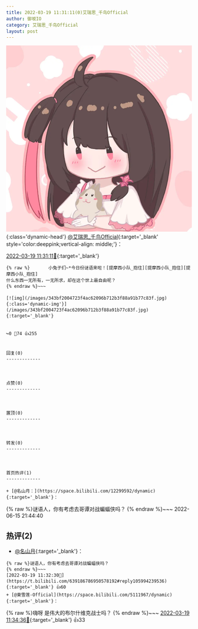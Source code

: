```yaml
---
title: 2022-03-19 11:31:11(0)艾瑞思_千鸟Official
author: 御坂IO
category: 艾瑞思_千鸟Official
layout: post
---
```


![img](/images/7e08840c56f251de28bdf766b647bd5fe9a5d50a.jpg){:class='dynamic-head'}
[@艾瑞思_千鸟Official](https://space.bilibili.com/1090010845/dynamic){:target='_blank' style='color:deeppink;vertical-align: middle;'}：

[2022-03-19 11:31:11🔗](https://t.bilibili.com/639186786950578192){:target='_blank'}

~~~
{% raw %}       小兔子们~*今日份谜语来啦！[提摩西小队_抱住][提摩西小队_抱住][提摩西小队_抱住]
什么东西一无所有，一无所求，却在这个世上最自由呢？
{% endraw %}~~~

[![img](/images/343bf2004723f4ac62096b712b3f88a91b77c83f.jpg){:class='dynamic-img'}](/images/343bf2004723f4ac62096b712b3f88a91b77c83f.jpg){:target='_blank'}


↪️0 💬74 👍255


回复(0)
-------------



点赞(0)
-------------



置顶(0)
-------------



转发(0)
-------------



首页热评(1)
-------------

+ [@名山月：](https://space.bilibili.com/12299592/dynamic){:target='_blank'}：
~~~
{% raw %}谜语人，你有考虑去哥谭对战蝙蝠侠吗？
{% endraw %}~~~
2022-06-15 21:44:40


热评(2)
-------------

+ [@名山月](https://space.bilibili.com/12299592/dynamic){:target='_blank'}：
~~~
{% raw %}谜语人，你有考虑去哥谭对战蝙蝠侠吗？
{% endraw %}~~~
[2022-03-19 11:32:30🔗](https://t.bilibili.com/639186786950578192#reply105994239536){:target='_blank'} 👍60
+ [@東雪莲-Official](https://space.bilibili.com/5111967/dynamic){:target='_blank'}：
~~~
{% raw %}嗨呀 是伟大的布尔什维克战士吗？
{% endraw %}~~~
[2022-03-19 11:34:36🔗](https://t.bilibili.com/639186786950578192#reply105994473936){:target='_blank'} 👍33


